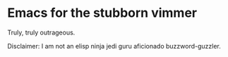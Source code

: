 # Emacs for the stubborn vimmer

Truly, truly outrageous.

Disclaimer: I am not an elisp ninja jedi guru aficionado buzzword-guzzler.
